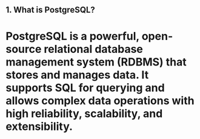 ## 1. What is PostgreSQL? 
# PostgreSQL is a powerful, open-source relational database management system (RDBMS) that stores and manages data. It supports SQL for querying and allows complex data operations with high reliability, scalability, and extensibility.
